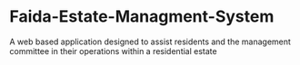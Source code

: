 # Faida-Estate-Managment-System
A web based application designed to assist residents and the management committee in their operations within a residential estate
